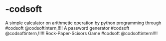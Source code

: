 # -codsoft
A simple calculator on arithmetic operation by python programming through #codsoft @codsoftintern,!!!!
A password generator #codsoft @codsoftintern,!!!!!
Rock-Paper-Scisors Game #codsoft @codsoftintern!!!!
